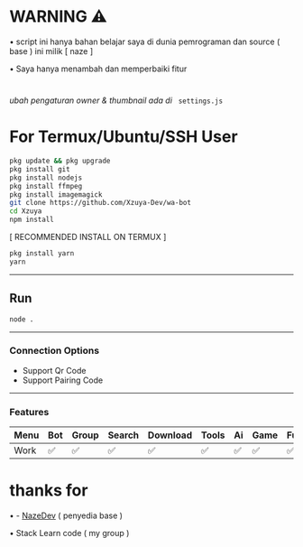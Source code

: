 # WARNING ⚠️
• script ini hanya bahan belajar saya di dunia pemrograman dan source ( base ) ini milik [ naze ]

• Saya hanya menambah dan memperbaiki fitur
#
*ubah pengaturan owner & thumbnail ada di* ``` settings.js```
# For Termux/Ubuntu/SSH User
```bash
pkg update && pkg upgrade
pkg install git
pkg install nodejs
pkg install ffmpeg
pkg install imagemagick
git clone https://github.com/Xzuya-Dev/wa-bot
cd Xzuya
npm install
```

[ RECOMMENDED INSTALL ON TERMUX ]
```bash
pkg install yarn
yarn
```

---

## Run
```bash
node .
```
---

### Connection Options
- Support Qr Code
- Support Pairing Code
---

### Features
| Menu     | Bot | Group | Search | Download | Tools | Ai | Game | Fun | Owner |
| -------- | --- | ----- | ------ | -------- | ----- | -- | ---- | --- | ----- |
| Work     |  ✅  |   ✅   |    ✅    |     ✅     |   ✅   | ✅ |   ✅   |  ✅  |    ✅    |


# thanks for
• - [NazeDev](https://github.com/nazedev) ( penyedia base )

• Stack Learn code ( my group )
